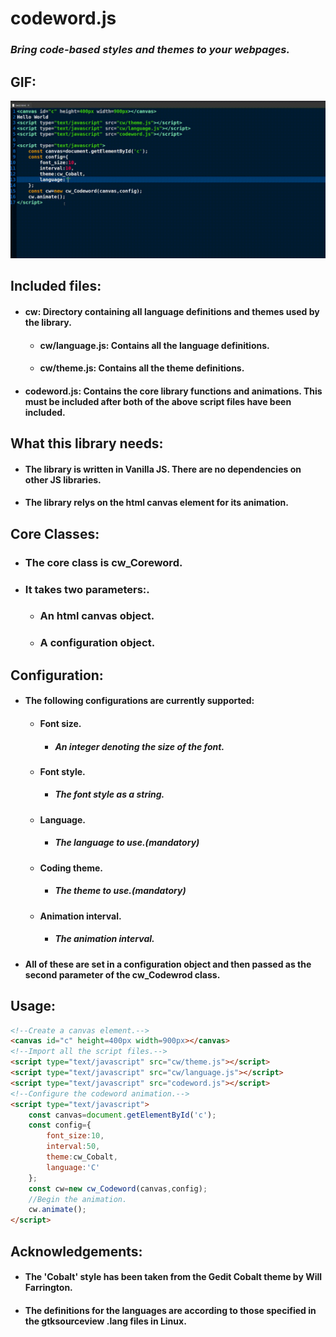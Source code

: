 # codeword.js

### *Bring code-based styles and themes to your webpages.*

## GIF:

![Demo here](./demo.gif)

## Included files:

- #### cw: Directory containing all language definitions and themes used by the library.
    - #### cw/language.js:  Contains all the language definitions.
    - #### cw/theme.js:  Contains all the theme definitions.
- #### codeword.js: Contains the core library functions and animations. This must be included after both of the above script files have been included.

## What this library needs:

- #### The library is written in Vanilla JS. There are no dependencies on other JS libraries.
- #### The library relys on the html canvas element for its animation.

## Core Classes:

- ### The core class is cw_Coreword.
- ### It takes two parameters:.
    - ### An html canvas object.
    - ### A configuration object.

## Configuration:

- #### The following configurations are currently supported:
    - #### Font size.
        - ##### An integer denoting the size of the font.
    - #### Font style.
        - ##### The font style as a string.
    - #### Language.
        - ##### The language to use.(mandatory)
    - #### Coding theme.
        - ##### The theme to use.(mandatory)
    - #### Animation interval.
        - ##### The animation interval.
- #### All of these are set in a configuration object and then passed as the second parameter of the cw_Codewrod class.

## Usage:

```html
<!--Create a canvas element.-->
<canvas id="c" height=400px width=900px></canvas>
<!--Import all the script files.-->
<script type="text/javascript" src="cw/theme.js"></script>
<script type="text/javascript" src="cw/language.js"></script>
<script type="text/javascript" src="codeword.js"></script>
<!--Configure the codeword animation.-->
<script type="text/javascript">
	const canvas=document.getElementById('c');
	const config={
		font_size:10,
		interval:50,
		theme:cw_Cobalt,
		language:'C'
	};
	const cw=new cw_Codeword(canvas,config);
	//Begin the animation.
	cw.animate();
</script>
```


## Acknowledgements:

- #### The 'Cobalt' style has been taken from the Gedit Cobalt theme by Will Farrington.
- #### The definitions for the languages are according to those specified in the gtksourceview .lang files in Linux.


